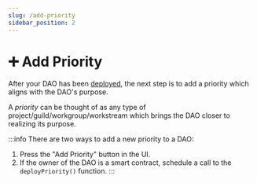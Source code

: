```yaml
---
slug: /add-priority
sidebar_position: 2
---
```


# ➕ Add Priority

After your DAO has been [deployed](/deploy-dao), the next step is to add a priority which aligns with the DAO's purpose.

A *priority* can be thought of as any type of project/guild/workgroup/workstream which brings the DAO closer to realizing its purpose.

:::info
There are two ways to add a new priority to a DAO:

1. Press the "Add Priority" button in the UI.
2. If the owner of the DAO is a smart contract, schedule a call to the `deployPriority()` function.
:::
